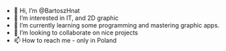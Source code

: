 - 👋 Hi, I’m @BartoszHnat
- 👀 I’m interested in IT, and 2D graphic
- 🌱 I’m currently learning some programming and mastering graphic apps.
- 💞️ I’m looking to collaborate on nice projects
- 📫 How to reach me - only in Poland

<!---
BartoszHnat/BartoszHnat is a ✨ special ✨ repository because its `README.md` (this file) appears on your GitHub profile.
You can click the Preview link to take a look at your changes.
--->
